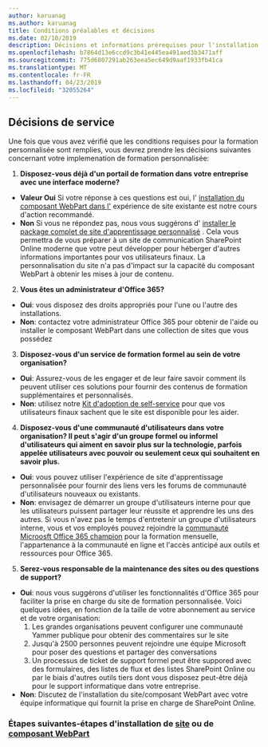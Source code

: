 ```yaml
---
author: karuanag
ms.author: karuanag
title: Conditions préalables et décisions
ms.date: 02/10/2019
description: Décisions et informations prérequises pour l'installation et la configuration de l'apprentissage personnalisé
ms.openlocfilehash: b7864d13e6ccd9c3b41e445ea491aed3b3471aff
ms.sourcegitcommit: 775d6807291ab263eea5ec649d9aaf1933fb41ca
ms.translationtype: MT
ms.contentlocale: fr-FR
ms.lasthandoff: 04/23/2019
ms.locfileid: "32055264"
---
```

## <a name="service-decisions"></a>Décisions de service

Une fois que vous avez vérifié que les conditions requises pour la formation personnalisée sont remplies, vous devrez prendre les décisions suivantes concernant votre implemenation de formation personnalisée:

1. **Disposez-vous déjà d'un portail de formation dans votre entreprise avec une interface moderne?**

- **Valeur Oui** Si votre réponse à ces questions est oui, l' [installation du composant WebPart dans l'](installwebpart.md) expérience de site existante est notre cours d'action recommandé.
- **Non** Si vous ne répondez pas, nous vous suggérons d' [installer le package complet de site d'apprentissage personnalisé](installsitepackage.md) .  Cela vous permettra de vous préparer à un site de communication SharePoint Online moderne que votre peut développer pour héberger d'autres informations importantes pour vos utilisateurs finaux.  La personnalisation du site n'a pas d'impact sur la capacité du composant WebPart à obtenir les mises à jour de contenu. 

2. **Vous êtes un administrateur d'Office 365?**

- **Oui**: vous disposez des droits appropriés pour l'une ou l'autre des installations.
- **Non**: contactez votre administrateur Office 365 pour obtenir de l'aide ou installer le composant WebPart dans une collection de sites que vous possédez

3. **Disposez-vous d'un service de formation formel au sein de votre organisation?**

- **Oui**: Assurez-vous de les engager et de leur faire savoir comment ils peuvent utiliser ces solutions pour fournir des contenus de formation supplémentaires et personnalisés.
- **Non**: utilisez notre [Kit d'adoption de self-service](driveadoption.md) pour que vos utilisateurs finaux sachent que le site est disponible pour les aider.

4. **Disposez-vous d'une communauté d'utilisateurs dans votre organisation?  Il peut s'agir d'un groupe formel ou informel d'utilisateurs qui aiment en savoir plus sur la technologie, parfois appelée utilisateurs avec pouvoir ou seulement ceux qui souhaitent en savoir plus.**

- **Oui**: vous pouvez utiliser l'expérience de site d'apprentissage personnalisée pour fournir des liens vers les forums de communauté d'utilisateurs nouveaux ou existants.
- **Non**: envisagez de démarrer un groupe d'utilisateurs interne pour que les utilisateurs puissent partager leur réussite et apprendre les uns des autres.  Si vous n'avez pas le temps d'entretenir un groupe d'utilisateurs interne, vous et vos employés pouvez rejoindre la [communauté Microosft Office 365 champion](https://aka.ms/O365Champions) pour la formation mensuelle, l'appartenance à la communauté en ligne et l'accès anticipé aux outils et ressources pour Office 365.

5.  **Serez-vous responsable de la maintenance des sites ou des questions de support?**

- **Oui**: nous vous suggérons d'utiliser les fonctionnalités d'Office 365 pour faciliter la prise en charge du site de formation personnalisée.  Voici quelques idées, en fonction de la taille de votre abonnement au service et de votre organisation:
    1. Les grandes organisations peuvent configurer une communauté Yammer publique pour obtenir des commentaires sur le site
    2. Jusqu'à 2500 personnes peuvent rejoindre une équipe Microsoft pour poser des questions et partager des conversations
    3. Un processus de ticket de support formel peut être suppored avec des formulaires, des listes de flux et des listes SharePoint Online ou par le biais d'autres outils tiers dont vous disposez peut-être déjà pour le support informatique dans votre entreprise. 
- **Non**: Discutez de l'installation du site/composant WebPart avec votre équipe informatique qui fournit la prise en charge de SharePoint Online.  

### <a name="next-steps---site-provisioninginstallsitepackagemd-or-webpartinstallwebpartmd-installation-steps"></a>Étapes suivantes-étapes d'installation de [site](installsitepackage.md) ou de [composant WebPart](installwebpart.md)